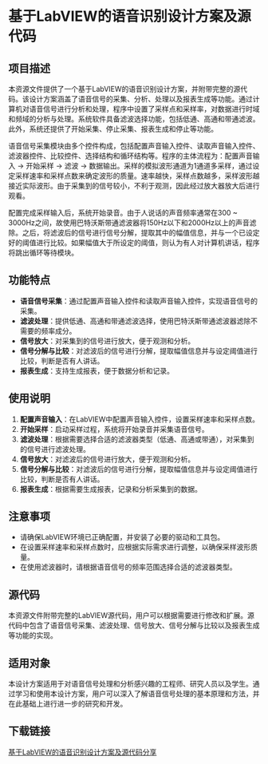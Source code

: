 # 基于LabVIEW的语音识别设计方案及源代码

## 项目描述

本资源文件提供了一个基于LabVIEW的语音识别设计方案，并附带完整的源代码。该设计方案涵盖了语音信号的采集、分析、处理以及报表生成等功能。通过计算机对语音信号进行分析和处理，程序中设置了采样点和采样率，对数据进行时域和频域的分析与处理。系统软件具备滤波选择功能，包括低通、高通和带通滤波。此外，系统还提供了开始采集、停止采集、报表生成和停止等功能。

语音信号采集模块由多个控件构成，包括配置声音输入控件、读取声音输入控件、滤波器控件、比较控件、选择结构和循环结构等。程序的主体流程为：配置声音输入 → 开始采样 → 滤波 → 数据输出。采样的模拟波形通道为1通道多采样，通过设定采样速率和采样点数来确定波形的质量。速率越快，采样点数越多，采样波形越接近实际波形。由于采集到的信号较小，不利于观测，因此经过放大器放大后进行观看。

配置完成采样输入后，系统开始录音。由于人说话的声音频率通常在300 ~ 3000Hz之间，故使用巴特沃斯带通滤波器将150Hz以下和2000Hz以上的声音滤除。之后，将滤波后的信号进行信号分解，提取其中的幅值信息，并与一个已设定好的阈值进行比较。如果幅值大于所设定的阈值，则认为有人对计算机讲话，程序将跳出循环等待模块。

## 功能特点

- **语音信号采集**：通过配置声音输入控件和读取声音输入控件，实现语音信号的采集。
- **滤波处理**：提供低通、高通和带通滤波选择，使用巴特沃斯带通滤波器滤除不需要的频率成分。
- **信号放大**：对采集到的信号进行放大，便于观测和分析。
- **信号分解与比较**：对滤波后的信号进行分解，提取幅值信息并与设定阈值进行比较，判断是否有人讲话。
- **报表生成**：支持生成报表，便于数据分析和记录。

## 使用说明

1. **配置声音输入**：在LabVIEW中配置声音输入控件，设置采样速率和采样点数。
2. **开始采样**：启动采样过程，系统将开始录音并采集语音信号。
3. **滤波处理**：根据需要选择合适的滤波器类型（低通、高通或带通），对采集到的信号进行滤波处理。
4. **信号放大**：对滤波后的信号进行放大，便于观测和分析。
5. **信号分解与比较**：对滤波后的信号进行分解，提取幅值信息并与设定阈值进行比较，判断是否有人讲话。
6. **报表生成**：根据需要生成报表，记录和分析采集到的数据。

## 注意事项

- 请确保LabVIEW环境已正确配置，并安装了必要的驱动和工具包。
- 在设置采样速率和采样点数时，应根据实际需求进行调整，以确保采样波形质量。
- 在使用滤波器时，请根据语音信号的频率范围选择合适的滤波器类型。

## 源代码

本资源文件附带完整的LabVIEW源代码，用户可以根据需要进行修改和扩展。源代码中包含了语音信号采集、滤波处理、信号放大、信号分解与比较以及报表生成等功能的实现。

## 适用对象

本设计方案适用于对语音信号处理和分析感兴趣的工程师、研究人员以及学生。通过学习和使用本设计方案，用户可以深入了解语音信号处理的基本原理和方法，并在此基础上进行进一步的研究和开发。

## 下载链接

[基于LabVIEW的语音识别设计方案及源代码分享](https://pan.quark.cn/s/c19ed3ef8abf)
